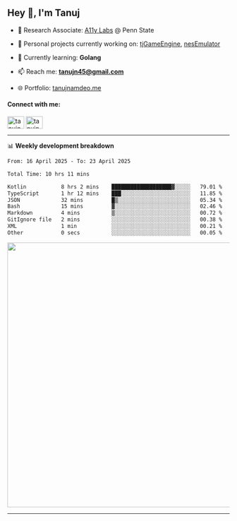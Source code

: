 <h2>Hey 👋, I'm Tanuj</h2>

- 🔬 Research Associate: [A11y Labs](https://a11y.ist.psu.edu/) @ Penn State 

- 🔭 Personal projects currently working on: [tjGameEngine](https://github.com/tanujn45/tjGameEngine), [nesEmulator](https://github.com/tanujn45/nesEmulator)

- 🌱 Currently learning: **Golang**

- 📫 Reach me: **tanujn45@gmail.com**

- 🌐 Portfolio: [tanujnamdeo.me](https://tanujnamdeo.me/)

<h4 align="left">Connect with me:</h4>
<p align="left">
<a href="https://twitter.com/tanujn45" target="blank"><img align="center" src="https://raw.githubusercontent.com/rahuldkjain/github-profile-readme-generator/master/src/images/icons/Social/twitter.svg" alt="tanujn45" height="28" width="38" /></a>
<a href="https://linkedin.com/in/tanujn45" target="blank"><img align="center" src="https://raw.githubusercontent.com/rahuldkjain/github-profile-readme-generator/master/src/images/icons/Social/linked-in-alt.svg" alt="tanujn45" height="28" width="38" /></a>
</p>

-------

📊 **Weekly development breakdown**
<!--START_SECTION:waka-->

```txt
From: 16 April 2025 - To: 23 April 2025

Total Time: 10 hrs 11 mins

Kotlin           8 hrs 2 mins    ███████████████████▓░░░░░   79.01 %
TypeScript       1 hr 12 mins    ███░░░░░░░░░░░░░░░░░░░░░░   11.85 %
JSON             32 mins         █▒░░░░░░░░░░░░░░░░░░░░░░░   05.34 %
Bash             15 mins         ▓░░░░░░░░░░░░░░░░░░░░░░░░   02.46 %
Markdown         4 mins          ▒░░░░░░░░░░░░░░░░░░░░░░░░   00.72 %
GitIgnore file   2 mins          ░░░░░░░░░░░░░░░░░░░░░░░░░   00.38 %
XML              1 min           ░░░░░░░░░░░░░░░░░░░░░░░░░   00.21 %
Other            0 secs          ░░░░░░░░░░░░░░░░░░░░░░░░░   00.05 %
```

<!--END_SECTION:waka-->

<img src="https://wakatime.com/share/@018e9abd-1aa4-4aa6-9db7-5ca3b999e810/4650b67a-98aa-46b4-b598-3d8a2451f0df.svg" width="600"/>

-------
